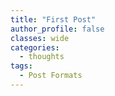```yaml
---
title: "First Post"
author_profile: false
classes: wide
categories:
  - thoughts
tags:
  - Post Formats
---
```

